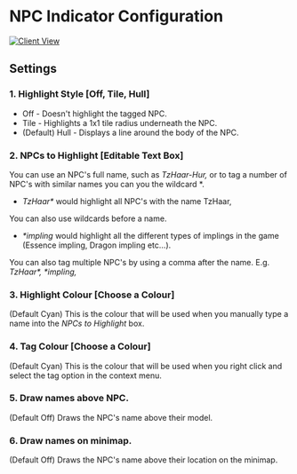 # NPC Indicator Configuration

[![Client View](https://user-images.githubusercontent.com/40111569/55202639-3c4af380-5196-11e9-98f9-4977589c3992.gif)](https://user-images.githubusercontent.com/40111569/55202639-3c4af380-5196-11e9-98f9-4977589c3992.gif)

## Settings

### 1. Highlight Style [Off, Tile, Hull]

* Off - Doesn't highlight the tagged NPC.
* Tile - Highlights a 1x1 tile radius underneath the NPC.
* (Default) Hull - Displays a line around the body of the NPC.

### 2. NPCs to Highlight [Editable Text Box]

You can use an NPC's full name, such as _TzHaar-Hur,_ or to tag a number of NPC's with similar names you can you the wildcard *.

* _TzHaar*_ would highlight all NPC's with the name TzHaar, 

You can also use wildcards before a name.

* _*impling_ would highlight all the different types of implings in the game (Essence impling, Dragon impling etc...).

You can also tag multiple NPC's by using a comma after the name. E.g. _TzHaar*, *impling,_

### 3. Highlight Colour [Choose a Colour]

(Default Cyan) This is the colour that will be used when you manually type a name into the _NPCs to Highlight_ box.

### 4. Tag Colour [Choose a Colour]

(Default Cyan) This is the colour that will be used when you right click and select the tag option in the context menu.
### 5. Draw names above NPC.

(Default Off) Draws the NPC's name above their model.

### 6. Draw names on minimap.

(Default Off) Draws the NPC's name above their location on the minimap.